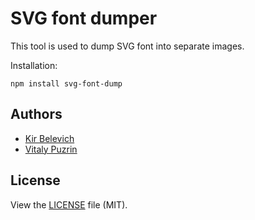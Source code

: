 SVG font dumper
===============

This tool is used to dump SVG font into separate images.

Installation:

```
npm install svg-font-dump
```


Authors
-------

- [Kir Belevich](https://github.com/deepsweet)
- [Vitaly Puzrin](https://github.com/puzrin)


License
-------
View the [LICENSE](https://github.com/fontello/svg-font-dump/blob/master/LICENSE) file
(MIT).
